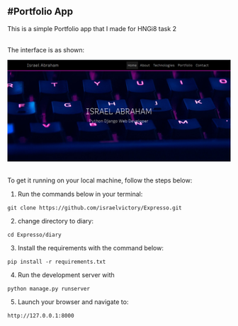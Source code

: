 ## #Portfolio App

This is a simple Portfolio app that I made for HNGi8 task 2

<br>
The interface is as shown:

![israel_portfolio](README-images/israel_portoflio.png)

<br>
To get it running on your local machine, follow the steps below:

1. Run the commands below in your terminal:

```
git clone https://github.com/israelvictory/Expresso.git
```

2. change directory to diary:

```
cd Expresso/diary
```

3. Install the requirements with the command below:

```
pip install -r requirements.txt
```

4. Run the development server with

```
python manage.py runserver
```

5. Launch your browser and navigate to:

```
http://127.0.0.1:8000
```
